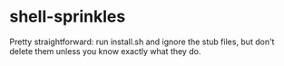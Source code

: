 # shell-sprinkles

Pretty straightforward: run install.sh and ignore the stub files, but don't
delete them unless you know exactly what they do. 



